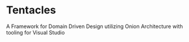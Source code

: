 # Tentacles
A Framework for Domain Driven Design utilizing Onion Architecture with tooling for Visual Studio